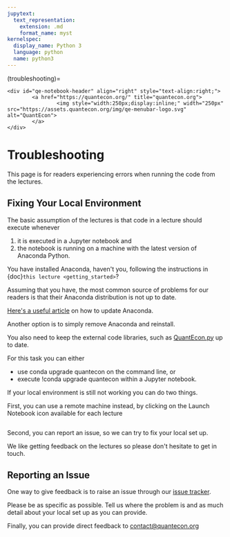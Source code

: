 ```yaml
---
jupytext:
  text_representation:
    extension: .md
    format_name: myst
kernelspec:
  display_name: Python 3
  language: python
  name: python3
---
```


(troubleshooting)=
```{raw} jupyter
<div id="qe-notebook-header" align="right" style="text-align:right;">
        <a href="https://quantecon.org/" title="quantecon.org">
                <img style="width:250px;display:inline;" width="250px" src="https://assets.quantecon.org/img/qe-menubar-logo.svg" alt="QuantEcon">
        </a>
</div>
```

# Troubleshooting

This page is for readers experiencing errors when running the code from the lectures.

## Fixing Your Local Environment

The basic assumption of the lectures is that code in a lecture should execute whenever

1. it is executed in a Jupyter notebook and
1. the notebook is running on a machine with the latest version of Anaconda Python.

You have installed Anaconda, haven't you, following the instructions in {doc}`this lecture <getting_started>`?

Assuming that you have, the most common source of problems for our readers is that their Anaconda distribution is not up to date.

[Here's a useful article](https://www.anaconda.com/keeping-anaconda-date/)
on how to update Anaconda.

Another option is to simply remove Anaconda and reinstall.

You also need to keep the external code libraries, such as [QuantEcon.py](https://quantecon.org/quantecon-py) up to date.

For this task you can either

* use conda upgrade quantecon on the command line, or
* execute !conda upgrade quantecon within a Jupyter notebook.

If your local environment is still not working you can do two things.

First, you can use a remote machine instead, by clicking on the Launch Notebook icon available for each lecture

```{image} _static/lecture_specific/troubleshooting/launch.png

```

Second, you can report an issue, so we can try to fix your local set up.

We like getting feedback on the lectures so please don't hesitate to get in
touch.

## Reporting an Issue

One way to give feedback is to raise an issue through our [issue tracker](https://github.com/QuantEcon/lecture-python-programming/issues).

Please be as specific as possible.  Tell us where the problem is and as much
detail about your local set up as you can provide.

Finally, you can provide direct feedback to [contact@quantecon.org](mailto:contact@quantecon.org)

